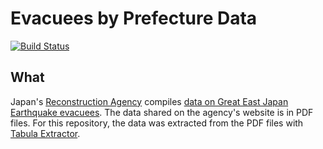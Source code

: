 # Evacuees by Prefecture Data

[![Build Status](https://travis-ci.org/hhtyo/evacuees-by-prefecture.png)](https://travis-ci.org/hhtyo/evacuees-by-prefecture)

## What
Japan's [Reconstruction Agency](http://www.reconstruction.go.jp/) compiles [data on Great East Japan Earthquake evacuees](http://www.reconstruction.go.jp/topics/main-cat2/sub-cat2-1/hinanshasuu.html). The data shared on the agency's website is in PDF files. For this repository, the data was extracted from the PDF files with [Tabula Extractor](https://github.com/jazzido/tabula-extractor).


